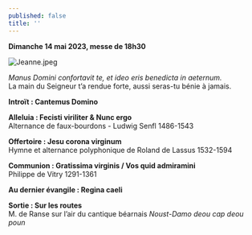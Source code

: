 ```yaml
---
published: false
title: ''
---
```

**Dimanche 14 mai 2023, messe de 18h30**

![Jeanne.jpeg]({{site.baseurl}}/images/Jeanne.jpeg)

*Manus Domini confortavit te, et ideo eris benedicta in aeternum.*  
La main du Seigneur t’a rendue forte, aussi seras-tu bénie à jamais.

**Introït : Cantemus Domino**

**Alleluia : Fecisti viriliter & Nunc ergo**  
Alternance de faux-bourdons - Ludwig Senfl 1486-1543

**Offertoire : Jesu corona virginum**  
Hymne et alternance polyphonique de Roland de Lassus 1532-1594

**Communion : Gratissima virginis / Vos quid admiramini**  
Philippe de Vitry 1291-1361

**Au dernier évangile : Regina caeli**

**Sortie : Sur les routes**  
M. de Ranse sur l’air du cantique béarnais *Noust-Damo deou cap deou poun*